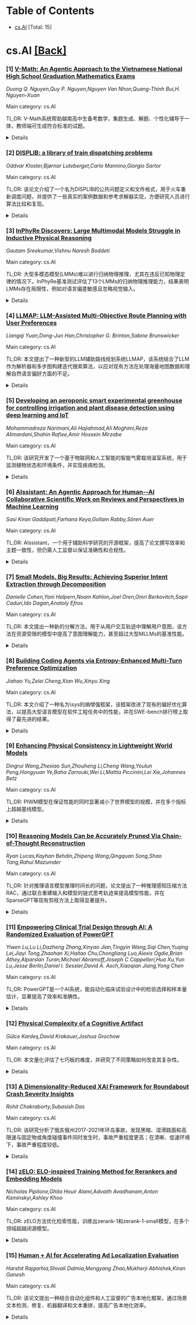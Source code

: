 <div id=toc></div>

# Table of Contents

- [cs.AI](#cs.AI) [Total: 15]


<div id='cs.AI'></div>

# cs.AI [[Back]](#toc)

### [1] [V-Math: An Agentic Approach to the Vietnamese National High School Graduation Mathematics Exams](https://arxiv.org/abs/2509.12251)
*Duong Q. Nguyen,Quy P. Nguyen,Nguyen Van Nhon,Quang-Thinh Bui,H. Nguyen-Xuan*

Main category: cs.AI

TL;DR: V-Math系统帮助越南高中生备考数学，集题生成、解题、个性化辅导于一体，教师端可生成符合标准的试题。


<details>
  <summary>Details</summary>
Motivation: 帮助越南高中生备考全国高中毕业数学考试，减轻教师负担，提高教学资源质量。

Method: 开发了一个名为V-Math的自主智能代理框架，包含三个AI智能体：试题生成器、解题/解释器和个性化辅导器。

Result: V-Math能生成符合要求的试卷，提供准确的解答和清晰的解释，并丰富练习题的多样性。

Conclusion: V-Math系统具有促进大规模、公平的数学学习和辅助教师命题的潜力。

Abstract: This paper develops an autonomous agentic framework called V-Math that aims
to assist Vietnamese high school students in preparing for the National High
School Graduation Mathematics Exams (NHSGMEs). The salient framework integrates
three specialized AI agents: a specification-matrix-conditioned question
generator, a solver/explainer for detailed step-by-step reasoning, and a
personalized tutor that adapts to student performance. Beyond enabling
self-paced student practice, V-Math supports teachers by generating innovative,
compliant exam questions and building diverse, high-quality question banks.
This reduces manual workload and enriches instructional resources. We describe
the system architecture, focusing on practice modes for learners and
teacher-oriented features for question generation. Preliminary evaluations
demonstrate that V-Math produces matrix-aligned exams with high solution
accuracy, delivers coherent explanations, and enhances the variety of practice
materials. These results highlight its potential to support scalable, equitable
mathematics preparation aligned with national standards while also empowering
teachers through AI-assisted exam creation.

</details>


### [2] [DISPLIB: a library of train dispatching problems](https://arxiv.org/abs/2509.12254)
*Oddvar Kloster,Bjørnar Luteberget,Carlo Mannino,Giorgio Sartor*

Main category: cs.AI

TL;DR: 该论文介绍了一个名为DISPLIB的公共问题定义和文件格式，用于火车重新调度问题，并提供了一些真实的案例数据和参考求解器实现，方便研究人员进行算法比较和复现。


<details>
  <summary>Details</summary>
Motivation: 现有的优化算法研究通常与具体的工业案例紧密相连，代码和数据很少公开，阻碍了可重复性和算法性能的比较。

Method: 提出一个公共问题定义和文件格式DISPLIB，收集多个真实案例的数据，并提供一个参考求解器实现。

Result: 创建了DISPLIB，方便研究人员无需工业连接即可进行火车调度问题的研究，并能够进行算法的实证比较。

Conclusion: DISPLIB的创建促进了火车调度问题研究的开放性和可重复性，有利于算法的改进和发展。

Abstract: Optimization-based decision support systems have a significant potential to
reduce delays, and thus improve efficiency on the railways, by automatically
re-routing and re-scheduling trains after delays have occurred. The operations
research community has dedicated a lot of effort to developing optimization
algorithms for this problem, but each study is typically tightly connected with
a specific industrial use case. Code and data are seldom shared publicly. This
fact hinders reproducibility, and has led to a proliferation of papers
describing algorithms for more or less compatible problem definitions, without
any real opportunity for readers to assess their relative performance. Inspired
by the successful communities around MILP, SAT, TSP, VRP, etc., we introduce a
common problem definition and file format, DISPLIB, which captures all the main
features of train re-routing and re-scheduling. We have gathered problem
instances from multiple real-world use cases and made them openly available. In
this paper, we describe the problem definition, the industrial instances, and a
reference solver implementation. This allows any researcher or developer to
work on the train dispatching problem without an industrial connection, and
enables the research community to perform empirical comparisons between
solvers. All materials are available online at https://displib.github.io.

</details>


### [3] [InPhyRe Discovers: Large Multimodal Models Struggle in Inductive Physical Reasoning](https://arxiv.org/abs/2509.12263)
*Gautam Sreekumar,Vishnu Naresh Boddeti*

Main category: cs.AI

TL;DR: 大型多模态模型(LMMs)难以进行归纳物理推理，尤其在违反已知物理定律的情况下。InPhyRe基准测试评估了13个LMMs的归纳物理推理能力，结果表明LMMs存在局限性，例如对语言偏差敏感且忽略视觉输入。


<details>
  <summary>Details</summary>
Motivation: 现有视觉基准测试无法评估LMMs的归纳物理推理能力，而这是安全关键应用中不可或缺的。

Method: 提出InPhyRe基准测试，通过算法生成的合成碰撞视频评估LMMs预测碰撞结果的能力。

Result: LMMs难以将有限的物理定律知识应用于推理；在演示样本违反物理定律时，归纳物理推理能力较弱；存在语言偏差且忽略视觉输入。

Conclusion: InPhyRe揭示了LMMs在归纳物理推理方面的弱点，对提升LMMs的可靠性具有重要意义。

Abstract: Large multimodal models (LMMs) encode universal physical laws observed during
training, such as momentum conservation, as parametric knowledge. It allows
LMMs to answer physical reasoning queries, such as the outcome of a potential
collision event from visual input. However, since parametric knowledge includes
only the physical laws seen during training, it is insufficient for reasoning
when the inference scenario violates these physical laws. In contrast, humans
possess the skill to adapt their physical reasoning to unseen physical
environments from a few visual examples. This ability, which we refer to as
inductive physical reasoning, is indispensable for LMMs if they are to replace
human agents in safety-critical applications. Despite its importance, existing
visual benchmarks evaluate only the parametric knowledge in LMMs, and not
inductive physical reasoning. To this end, we propose InPhyRe, the first visual
question answering benchmark to measure inductive physical reasoning in LMMs.
InPhyRe evaluates LMMs on their ability to predict the outcome of collision
events in algorithmically generated synthetic collision videos. By inspecting
13 LMMs, InPhyRe informs us that (1) LMMs struggle to apply their limited
parametric knowledge about universal physical laws to reasoning, (2) inductive
physical reasoning in LMMs is weak when demonstration samples violate universal
physical laws, and (3) inductive physical reasoning in LMMs suffers from
language bias and largely ignores the visual inputs, questioning the
trustworthiness of LMMs regarding visual inputs.

</details>


### [4] [LLMAP: LLM-Assisted Multi-Objective Route Planning with User Preferences](https://arxiv.org/abs/2509.12273)
*Liangqi Yuan,Dong-Jun Han,Christopher G. Brinton,Sabine Brunswicker*

Main category: cs.AI

TL;DR: 本文提出了一种新型的LLM辅助路线规划系统LLMAP，该系统结合了LLM作为解析器和多步图构建迭代搜索算法，以应对现有方法在处理海量地图数据和理解自然语言偏好方面的不足。


<details>
  <summary>Details</summary>
Motivation: 现有LLM路线规划方法存在处理地图数据和理解自然语言偏好的局限性，本文旨在提出一种更鲁棒的解决方案。

Method: LLMAP系统使用LLM作为解析器理解自然语言，提取用户偏好和任务依赖关系，并结合多步图构建迭代搜索算法进行最优路线查找。该系统采用多目标优化方法，在考虑用户时间限制、POI开放时间和任务依赖关系等约束条件下，最大化POI质量和任务完成率，同时最小化路线距离。

Result: 在14个国家27个城市的1000个不同复杂度的路线规划请求上进行了实验，结果表明该方法在多种约束条件下取得了优越的性能。

Conclusion: LLMAP系统有效地结合了LLM的自然语言处理能力和图搜索算法的效率，为自然语言驱动的路线规划提供了一种新的解决方案。

Abstract: The rise of large language models (LLMs) has made natural language-driven
route planning an emerging research area that encompasses rich user objectives.
Current research exhibits two distinct approaches: direct route planning using
LLM-as-Agent and graph-based searching strategies. However, LLMs in the former
approach struggle to handle extensive map data, while the latter shows limited
capability in understanding natural language preferences. Additionally, a more
critical challenge arises from the highly heterogeneous and unpredictable
spatio-temporal distribution of users across the globe. In this paper, we
introduce a novel LLM-Assisted route Planning (LLMAP) system that employs an
LLM-as-Parser to comprehend natural language, identify tasks, and extract user
preferences and recognize task dependencies, coupled with a Multi-Step Graph
construction with iterative Search (MSGS) algorithm as the underlying solver
for optimal route finding. Our multi-objective optimization approach adaptively
tunes objective weights to maximize points of interest (POI) quality and task
completion rate while minimizing route distance, subject to three key
constraints: user time limits, POI opening hours, and task dependencies. We
conduct extensive experiments using 1,000 routing prompts sampled with varying
complexity across 14 countries and 27 cities worldwide. The results demonstrate
that our approach achieves superior performance with guarantees across multiple
constraints.

</details>


### [5] [Developing an aeroponic smart experimental greenhouse for controlling irrigation and plant disease detection using deep learning and IoT](https://arxiv.org/abs/2509.12274)
*Mohammadreza Narimani,Ali Hajiahmad,Ali Moghimi,Reza Alimardani,Shahin Rafiee,Amir Hossein Mirzabe*

Main category: cs.AI

TL;DR: 该研究开发了一个基于物联网和人工智能的智能气雾栽培温室系统，用于监测植物状态和环境条件，并实现疾病检测。


<details>
  <summary>Details</summary>
Motivation: 现有温室管理依赖人工监测，效率低。本研究旨在开发智能系统提高效率，促进作物生产。

Method: 开发了基于物联网的平台控制环境条件，并使用VGG-19、InceptionResNetV2和InceptionV3算法构建AI疾病检测框架。

Result: 物联网系统能够实时监测温湿度、水流等，AI框架中VGG-19算法对干旱胁迫和锈病的识别准确率最高，达92%。

Conclusion: 该智能温室系统有效提高了温室环境监控和疾病检测的效率和准确性，为精准农业管理提供了新的技术手段。

Abstract: Controlling environmental conditions and monitoring plant status in
greenhouses is critical to promptly making appropriate management decisions
aimed at promoting crop production. The primary objective of this research
study was to develop and test a smart aeroponic greenhouse on an experimental
scale where the status of Geranium plant and environmental conditions are
continuously monitored through the integration of the internet of things (IoT)
and artificial intelligence (AI). An IoT-based platform was developed to
control the environmental conditions of plants more efficiently and provide
insights to users to make informed management decisions. In addition, we
developed an AI-based disease detection framework using VGG-19,
InceptionResNetV2, and InceptionV3 algorithms to analyze the images captured
periodically after an intentional inoculation. The performance of the AI
framework was compared with an expert's evaluation of disease status.
Preliminary results showed that the IoT system implemented in the greenhouse
environment is able to publish data such as temperature, humidity, water flow,
and volume of charge tanks online continuously to users and adjust the
controlled parameters to provide an optimal growth environment for the plants.
Furthermore, the results of the AI framework demonstrate that the VGG-19
algorithm was able to identify drought stress and rust leaves from healthy
leaves with the highest accuracy, 92% among the other algorithms.

</details>


### [6] [AIssistant: An Agentic Approach for Human--AI Collaborative Scientific Work on Reviews and Perspectives in Machine Learning](https://arxiv.org/abs/2509.12282)
*Sasi Kiran Gaddipati,Farhana Keya,Gollam Rabby,Sören Auer*

Main category: cs.AI

TL;DR: AIssistant，一个用于辅助科学研究的开源框架，提高了论文撰写效率和主题一致性，但仍需人工监督以保证准确性和合规性。


<details>
  <summary>Details</summary>
Motivation: 现有AI辅助研究工具分散且缺乏以人为本的工作流程，AIssistant旨在简化端到端科学工作流程的创建。

Method: 整合模块化工具和代理，涵盖文献综述、分段实验、文献管理和LaTeX论文文本自动生成等，并进行多层评估（人工评审、LLM评审和程序主席监督）。

Result: AIssistant提高了论文撰写效率和主题一致性，但存在虚构引用、难以适应动态论文结构和多模态内容整合不完整等局限性。

Conclusion: AIssistant展现了AI辅助科学研究的潜力，但人机协作对于保证准确性、方法论的合理性和伦理合规性仍然至关重要。

Abstract: Advances in AI-assisted research have introduced powerful tools for
literature retrieval, hypothesis generation, experimentation, and manuscript
preparation. However, systems remain fragmented and lack human-centred
workflows. To address these gaps, we introduce AIssistant, an agentic,
open-source Human-AI collaborative framework designed to simplify the
end-to-end creation of scientific workflows. Since our development is still in
an early stage, we present here the first experiments with AIssistant for
perspective and review research papers in machine learning. Our system
integrates modular tools and agents for literature synthesis, section-wise
experimentation, citation management, and automatic LaTeX paper text
generation, while maintaining human oversight at every stage to ensure
accuracy, coherence, and scholarly rigour. We conducted a comprehensive
evaluation across three layers: (1) Independent Human Review, following NeurIPS
double-blind standards; (2) Automated LLM Review, using GPT-5 as a scalable
human review proxy; and (3) Program Chair Oversight, where the chair monitors
the entire review process and makes final validation and acceptance decisions.
The results demonstrate that AIssistant improves drafting efficiency and
thematic consistency. Nonetheless, Human-AI collaboration remains essential for
maintaining factual correctness, methodological soundness, and ethical
compliance. Despite its effectiveness, we identify key limitations, including
hallucinated citations, difficulty adapting to dynamic paper structures, and
incomplete integration of multimodal content.

</details>


### [7] [Small Models, Big Results: Achieving Superior Intent Extraction through Decomposition](https://arxiv.org/abs/2509.12423)
*Danielle Cohen,Yoni Halpern,Noam Kahlon,Joel Oren,Omri Berkovitch,Sapir Caduri,Ido Dagan,Anatoly Efros*

Main category: cs.AI

TL;DR: 本文提出一种新的分解方法，用于从用户交互轨迹中理解用户意图，该方法在资源受限的模型中提高了意图理解能力，甚至超过大型MLLMs的基准性能。


<details>
  <summary>Details</summary>
Motivation: 解决大型多模态语言模型(MLLMs)在处理用户交互轨迹时面临的隐私、成本和延迟问题。

Method: 首先进行结构化交互总结，捕捉每个用户操作的关键信息；然后使用微调模型对聚合的摘要进行意图提取。

Result: 在资源受限的模型中提高了意图理解能力，甚至超过大型MLLMs的基准性能。

Conclusion: 该分解方法为在资源受限的设备上进行准确的意图推断提供了一种有效的方法。

Abstract: Understanding user intents from UI interaction trajectories remains a
challenging, yet crucial, frontier in intelligent agent development. While
massive, datacenter-based, multi-modal large language models (MLLMs) possess
greater capacity to handle the complexities of such sequences, smaller models
which can run on-device to provide a privacy-preserving, low-cost, and
low-latency user experience, struggle with accurate intent inference. We
address these limitations by introducing a novel decomposed approach: first, we
perform structured interaction summarization, capturing key information from
each user action. Second, we perform intent extraction using a fine-tuned model
operating on the aggregated summaries. This method improves intent
understanding in resource-constrained models, even surpassing the base
performance of large MLLMs.

</details>


### [8] [Building Coding Agents via Entropy-Enhanced Multi-Turn Preference Optimization](https://arxiv.org/abs/2509.12434)
*Jiahao Yu,Zelei Cheng,Xian Wu,Xinyu Xing*

Main category: cs.AI

TL;DR: 本文介绍了一种名为\sys的熵增强框架，该框架改进了现有的偏好优化算法，以提高大型语言模型在软件工程任务中的性能，并在SWE-bench排行榜上取得了最先进的结果。


<details>
  <summary>Details</summary>
Motivation: 现有大型语言模型难以解决软件工程中的复杂问题，测试时缩放(TTS)的有效性依赖于模型输出的多样性，而标准的对齐方法会降低多样性，限制TTS的有效性。

Method: 提出了一种熵增强框架\sys，该框架增强了偏好目标以明确保留策略熵，并将学习推广到多轮交互的优化。结合学习验证模型和无模型方法的混合最佳轨迹选择方案。

Result: 在SWE-bench排行榜的开放权重模型中取得了最先进的结果，一个300亿参数的模型在\lite上排名第一，在\verified上排名第四，优于大多数参数规模更大的模型。

Conclusion: \sys框架有效地提高了大型语言模型在软件工程任务中的性能，为未来研究提供了新的方向。

Abstract: Software engineering presents complex, multi-step challenges for Large
Language Models (LLMs), requiring reasoning over large codebases and
coordinated tool use. The difficulty of these tasks is exemplified by
benchmarks like SWE-bench, where current LLMs still struggle to resolve
real-world issues.
  A promising approach to enhance performance is test-time scaling (TTS), but
its gains are heavily dependent on the diversity of model outputs.
  While standard alignment methods such as Direct Preference Optimization (DPO)
and Kahneman-Tversky Optimization (KTO) are effective at aligning model outputs
with human preferences, this process can come at the cost of reduced diversity,
limiting the effectiveness of TTS.
  Additionally, existing preference optimization algorithms are typically
designed for single-turn tasks and do not fully address the complexities of
multi-turn reasoning and tool integration required for interactive coding
agents.
  To bridge this gap, we introduce \sys, an entropy-enhanced framework that
adapts existing preference optimization algorithms to the multi-turn,
tool-assisted setting.
  \sys augments the preference objective to explicitly preserve policy entropy
and generalizes learning to optimize over multi-turn interactions rather than
single-turn responses.
  We validate \sys by fine-tuning a diverse suite of models from different
families and sizes (up to 106B parameters).
  To maximize performance gains from TTS, we further propose a hybrid
best-trajectory selection scheme combining a learned verifier model with model
free approaches.
  On the \swebench leaderboard, our approach establishes new state-of-the-art
results among open-weight models. A 30B parameter model trained with \sys ranks
1st on \lite and 4th on \verified on the open-weight leaderboard, surpassed
only by models with over 10x more parameters(\eg$>$350B).

</details>


### [9] [Enhancing Physical Consistency in Lightweight World Models](https://arxiv.org/abs/2509.12437)
*Dingrui Wang,Zhexiao Sun,Zhouheng Li,Cheng Wang,Youlun Peng,Hongyuan Ye,Baha Zarrouki,Wei Li,Mattia Piccinini,Lei Xie,Johannes Betz*

Main category: cs.AI

TL;DR: PIWM模型在保证性能的同时显著减小了世界模型的规模，并在多个指标上超越基线模型。


<details>
  <summary>Details</summary>
Motivation: 解决世界模型在规模和性能之间的权衡问题，特别是在边缘设备上的部署。

Method: 提出了一种紧凑的物理信息鸟瞰图世界模型(PIWM)，使用Soft Mask改进动态目标建模和未来预测，并引入Warm Start技术提高推理质量。

Result: 在相同参数规模下，PIWM超越基线60.6%；即使与最大的基线模型相比，最小的PIWM模型(130M Soft Mask)也取得了7.4%的性能提升和28%的推理速度提升。

Conclusion: PIWM模型有效地解决了世界模型的规模与性能问题，为边缘设备上的部署提供了可行方案。

Abstract: A major challenge in deploying world models is the trade-off between size and
performance. Large world models can capture rich physical dynamics but require
massive computing resources, making them impractical for edge devices. Small
world models are easier to deploy but often struggle to learn accurate physics,
leading to poor predictions. We propose the Physics-Informed BEV World Model
(PIWM), a compact model designed to efficiently capture physical interactions
in bird's-eye-view (BEV) representations. PIWM uses Soft Mask during training
to improve dynamic object modeling and future prediction. We also introduce a
simple yet effective technique, Warm Start, for inference to enhance prediction
quality with a zero-shot model. Experiments show that at the same parameter
scale (400M), PIWM surpasses the baseline by 60.6% in weighted overall score.
Moreover, even when compared with the largest baseline model (400M), the
smallest PIWM (130M Soft Mask) achieves a 7.4% higher weighted overall score
with a 28% faster inference speed.

</details>


### [10] [Reasoning Models Can be Accurately Pruned Via Chain-of-Thought Reconstruction](https://arxiv.org/abs/2509.12464)
*Ryan Lucas,Kayhan Behdin,Zhipeng Wang,Qingquan Song,Shao Tang,Rahul Mazumder*

Main category: cs.AI

TL;DR: 针对推理语言模型推理时间长的问题，论文提出了一种推理感知压缩方法RAC，通过联合重建输入和模型的链式思考轨迹来提高模型性能，并在SparseGPT等现有剪枝方法上取得显著提升。


<details>
  <summary>Details</summary>
Motivation: 推理语言模型的推理时间长，部署成本高。

Method: 提出了一种推理感知压缩(RAC)方法，联合重建输入和模型链式思考轨迹进行模型剪枝。

Result: RAC方法显著提升了现有剪枝方法(如SparseGPT)的性能。

Conclusion: RAC方法有效解决了推理语言模型推理时间长的问题，为大规模部署推理语言模型提供了新的方向。

Abstract: Reasoning language models such as DeepSeek-R1 produce long chain-of-thought
traces during inference time which make them costly to deploy at scale. We show
that using compression techniques such as neural network pruning produces
greater performance loss than in typical language modeling tasks, and in some
cases can make the model slower since they cause the model to produce more
thinking tokens but with worse performance. We show that this is partly due to
the fact that standard LLM pruning methods often focus on input reconstruction,
whereas reasoning is a decode-dominated task. We introduce a simple, drop-in
fix: during pruning we jointly reconstruct activations from the input and the
model's on-policy chain-of-thought traces. This "Reasoning-Aware Compression"
(RAC) integrates seamlessly into existing pruning workflows such as SparseGPT,
and boosts their performance significantly. Code reproducing the results in the
paper can be found at: https://github.com/RyanLucas3/RAC

</details>


### [11] [Empowering Clinical Trial Design through AI: A Randomized Evaluation of PowerGPT](https://arxiv.org/abs/2509.12471)
*Yiwen Lu,Lu Li,Dazheng Zhang,Xinyao Jian,Tingyin Wang,Siqi Chen,Yuqing Lei,Jiayi Tong,Zhaohan Xi,Haitao Chu,Chongliang Luo,Alexis Ogdie,Brian Athey,Alparslan Turan,Michael Abramoff,Joseph C Cappelleri,Hua Xu,Yun Lu,Jesse Berlin,Daniel I. Sessler,David A. Asch,Xiaoqian Jiang,Yong Chen*

Main category: cs.AI

TL;DR: PowerGPT是一个AI系统，能自动化临床试验设计中的检验选择和样本量估计，显著提高了效率和准确性。


<details>
  <summary>Details</summary>
Motivation: 现有的样本量计算方法复杂且依赖统计专业知识，阻碍了许多研究人员。

Method: 将大型语言模型与统计引擎集成，自动化测试选择和样本量估计。

Result: PowerGPT显著提高了任务完成率和准确性，并减少了平均完成时间，对统计学家和非统计学家都有益。

Conclusion: PowerGPT是一种可扩展的AI驱动方法，提高了临床研究中统计功效分析的可及性、效率和准确性。

Abstract: Sample size calculations for power analysis are critical for clinical
research and trial design, yet their complexity and reliance on statistical
expertise create barriers for many researchers. We introduce PowerGPT, an
AI-powered system integrating large language models (LLMs) with statistical
engines to automate test selection and sample size estimation in trial design.
In a randomized trial to evaluate its effectiveness, PowerGPT significantly
improved task completion rates (99.3% vs. 88.9% for test selection, 99.3% vs.
77.8% for sample size calculation) and accuracy (94.1% vs. 55.4% in sample size
estimation, p < 0.001), while reducing average completion time (4.0 vs. 9.3
minutes, p < 0.001). These gains were consistent across various statistical
tests and benefited both statisticians and non-statisticians as well as
bridging expertise gaps. Already under deployment across multiple institutions,
PowerGPT represents a scalable AI-driven approach that enhances accessibility,
efficiency, and accuracy in statistical power analysis for clinical research.

</details>


### [12] [Physical Complexity of a Cognitive Artifact](https://arxiv.org/abs/2509.12495)
*Gülce Kardeş,David Krakauer,Joshua Grochow*

Main category: cs.AI

TL;DR: 本文量化评估了七巧板的难度，并研究了不同策略如何改变其复杂性。


<details>
  <summary>Details</summary>
Motivation: 认知科学和理论计算机科学都试图对任务的难度进行分类和解释。

Method: 通过分析七巧板搜索树的度来量化评估任务难度，并逐步改进试错搜索，加入预处理、值排序、变量排序和剪枝等策略。

Result: 不同策略的运用降低了七巧板的有效时间复杂度。

Conclusion: 提出了一种智能模型，该模型是算法库，它利用了思维和物质的能力。

Abstract: Cognitive science and theoretical computer science both seek to classify and
explain the difficulty of tasks. Mechanisms of intelligence are those that
reduce task difficulty. Here we map concepts from the computational complexity
of a physical puzzle, the Soma Cube, onto cognitive problem-solving strategies
through a ``Principle of Materiality''. By analyzing the puzzle's branching
factor, measured through search tree outdegree, we quantitatively assess task
difficulty and systematically examine how different strategies modify
complexity. We incrementally refine a trial-and-error search by layering
preprocessing (cognitive chunking), value ordering (cognitive free-sorting),
variable ordering (cognitive scaffolding), and pruning (cognitive inference).
We discuss how the competent use of artifacts reduces effective time complexity
by exploiting physical constraints and propose a model of intelligence as a
library of algorithms that recruit the capabilities of both mind and matter.

</details>


### [13] [A Dimensionality-Reduced XAI Framework for Roundabout Crash Severity Insights](https://arxiv.org/abs/2509.12524)
*Rohit Chakraborty,Subasish Das*

Main category: cs.AI

TL;DR: 该研究分析了俄亥俄州2017-2021年环岛事故，发现黑暗、湿滑路面和高限速与固定物或角度碰撞事件同时发生时，事故严重程度更高；在清晰、低速环境下，事故严重程度较低。


<details>
  <summary>Details</summary>
Motivation: 环岛虽然减少了严重事故，但风险模式随条件变化而异。

Method: 采用两步可解释工作流程：1. 运用聚类对应分析(CCA)识别共现因素，得到四种事故模式；2. 使用基于树的严重程度模型和SHAP方法量化模式内外的损伤驱动因素。

Result: 发现黑暗、湿滑路面和高限速与固定物或角度碰撞事件同时发生时，事故严重程度更高；在清晰、低速环境下，事故严重程度较低。不同模式下，事故原因分别与入口处的让行失败、多车道环岛内的不当操作以及减速过程中的追尾有关。

Conclusion: 该工作流程将模式发现与案例级解释相结合，可用于场地筛选、对策选择和审计报告。为公共安全分析中的可用XAI提供了一个实用模板。

Abstract: Roundabouts reduce severe crashes, yet risk patterns vary by conditions. This
study analyzes 2017-2021 Ohio roundabout crashes using a two-step, explainable
workflow. Cluster Correspondence Analysis (CCA) identifies co-occurring factors
and yields four crash patterns. A tree-based severity model is then interpreted
with SHAP to quantify drivers of injury within and across patterns. Results
show higher severity when darkness, wet surfaces, and higher posted speeds
coincide with fixed-object or angle events, and lower severity in clear,
low-speed settings. Pattern-specific explanations highlight mechanisms at
entries (fail-to-yield, gap acceptance), within multi-lane circulation
(improper maneuvers), and during slow-downs (rear-end). The workflow links
pattern discovery with case-level explanations, supporting site screening,
countermeasure selection, and audit-ready reporting. The contribution to
Information Systems is a practical template for usable XAI in public safety
analytics.

</details>


### [14] [zELO: ELO-inspired Training Method for Rerankers and Embedding Models](https://arxiv.org/abs/2509.12541)
*Nicholas Pipitone,Ghita Houir Alami,Advaith Avadhanam,Anton Kaminskyi,Ashley Khoo*

Main category: cs.AI

TL;DR: zELO方法优化检索性能，训练出zerank-1和zerank-1-small模型，在多个领域超越闭源模型。


<details>
  <summary>Details</summary>
Motivation: 提升检索性能，尤其是在多个领域的0-shot性能。

Method: 基于Thurstone模型的zELO训练方法，使用无监督数据训练。

Result: 在金融、法律、代码和STEM领域，zerank模型在NDCG@10和Recall上超越闭源reranker，并在跨领域和私有数据集上保持0-shot性能。

Conclusion: zELO方法有效，训练出的模型性能优异且具有通用性。

Abstract: We introduce a novel training methodology named zELO, which optimizes
retrieval performance via the analysis that ranking tasks are statically
equivalent to a Thurstone model. Based on the zELO method, we use unsupervised
data in order train a suite of state-of-the-art open-weight reranker models:
zerank-1 and zerank-1-small. These models achieve the highest retrieval scores
in multiple domains, including finance, legal, code, and STEM, outperforming
closed-source proprietary rerankers on both NDCG@10 and Recall. These models
also demonstrate great versatility, maintaining their 0-shot performance on
out-of-domain and private customer datasets. The training data included 112,000
queries and 100 documents per query, and was trained end-to-end from
unannotated queries and documents in less than 10,000 H100-hours.

</details>


### [15] [Human + AI for Accelerating Ad Localization Evaluation](https://arxiv.org/abs/2509.12543)
*Harshit Rajgarhia,Shivali Dalmia,Mengyang Zhao,Mukherji Abhishek,Kiran Ganesh*

Main category: cs.AI

TL;DR: 该论文提出一种结合自动化组件和人工监督的广告本地化框架，通过场景文本检测、修复、机器翻译和文本重排，提高广告本地化效率。


<details>
  <summary>Details</summary>
Motivation: 现有广告多语言适配方法难以兼顾视觉一致性和语言准确性。

Method: 该框架集成场景文本检测、图像修复、机器翻译和文本重排技术，并结合人工审核。

Result: 实验证明该方法能生成语义准确、视觉一致的本地化广告。

Conclusion: 该框架有效提高了广告本地化效率，适用于实际应用。

Abstract: Adapting advertisements for multilingual audiences requires more than simple
text translation; it demands preservation of visual consistency, spatial
alignment, and stylistic integrity across diverse languages and formats. We
introduce a structured framework that combines automated components with human
oversight to address the complexities of advertisement localization. To the
best of our knowledge, this is the first work to integrate scene text
detection, inpainting, machine translation (MT), and text reimposition
specifically for accelerating ad localization evaluation workflows. Qualitative
results across six locales demonstrate that our approach produces semantically
accurate and visually coherent localized advertisements, suitable for
deployment in real-world workflows.

</details>
